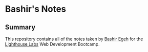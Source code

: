 # Bashir's Notes

## Summary 

This repository contains all of the notes taken by [Bashir Egeh](https://github.com/begeh) for the [Lighthouse Labs](https://www.lighthouselabs.ca/?gclid=EAIaIQobChMIqOGqhMTv5gIVQvbjBx3XbwMHEAAYASAAEgL1M_D_BwE) Web Development Bootcamp.